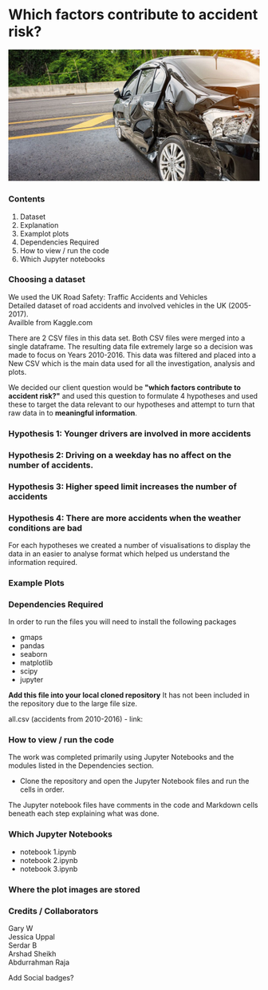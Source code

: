 # Which factors contribute to accident risk?
![Title Image](readme_images/title.jpg)

### Contents
1. Dataset
2. Explanation
3. Examplot plots
4. Dependencies Required
5. How to view / run the code
6. Which Jupyter notebooks


### Choosing a dataset
We used the UK Road Safety: Traffic Accidents and Vehicles\
Detailed dataset of road accidents and involved vehicles in the UK (2005-2017).\
Availble from Kaggle.com

There are 2 CSV files in this data set. Both CSV files were merged into a single dataframe. The resulting data file extremely large so a decision was made to focus on Years 2010-2016. This data was filtered and placed into a New CSV which is the main data used for all the investigation, analysis and plots.

We decided our client question would be **"which factors contribute to accident risk?"** and used this question to formulate 4 hypotheses and used these to target the data relevant to our hypotheses and attempt to turn that raw data in to **meaningful information**.

### Hypothesis 1: Younger drivers are involved in more accidents
### Hypothesis 2: Driving on a weekday has no affect on the number of accidents.
### Hypothesis 3: Higher speed limit increases the number of accidents
### Hypothesis 4: There are more accidents when the weather conditions are bad

For each hypotheses we created a number of visualisations to display the data in an easier to analyse format which helped us understand the information required.

### Example Plots


### Dependencies Required
In order to run the files you will need to install the following packages
* gmaps
* pandas
* seaborn
* matplotlib
* scipy
* jupyter

**Add this file into your local cloned repository** It has not been included in the repository due to the large file size.

all.csv (accidents from 2010-2016) - link: 

### How to view / run the code
The work was completed primarily using Jupyter Notebooks and the modules listed in the Dependencies section.

* Clone the repository and open the Jupyter Notebook files and run the cells in order.

The Jupyter notebook files have comments in the code and Markdown cells beneath each step explaining what was done.


### Which Jupyter Notebooks
* notebook 1.ipynb
* notebook 2.ipynb
* notebook 3.ipynb

### Where the plot images are stored





### Credits / Collaborators
Gary W\
Jessica Uppal\
Serdar B\
Arshad Sheikh\
Abdurrahman Raja

Add Social badges?
